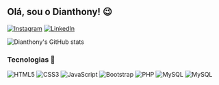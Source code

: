 ## Olá, sou o Dianthony! 😉

[![Instagram](https://img.shields.io/badge/Instagram-E4405F?style=for-the-badge&logo=instagram&logoColor=white)](https://www.instagram.com/dianthony_01/) [![LinkedIn](https://img.shields.io/badge/LinkedIn-0077B5?style=for-the-badge&logo=linkedin&logoColor=white)](https://www.linkedin.com/in/dianthony/) 

![Dianthony's GitHub stats](https://github-readme-stats.vercel.app/api?username=dianthony&show_icons=true&theme=cobalt)

### Tecnologias 🚀

<div style="display: inline-block">
    <img alt='HTML5' src="https://img.shields.io/badge/HTML-E34F26?style=for-the-badge&logo=html5&logoColor=white">
    <img alt='CSS3' src="https://img.shields.io/badge/CSS-1572B6?&style=for-the-badge&logo=css3&logoColor=white">
    <img alt='JavaScript' src="https://img.shields.io/badge/JavaScript-F7DF1E?style=for-the-badge&logo=javascript&logoColor=black">
    <img alt='Bootstrap' src="https://img.shields.io/badge/Bootstrap-563D7C?style=for-the-badge&logo=bootstrap&logoColor=white">
    <img alt='PHP' src="https://img.shields.io/badge/PHP-777BB4?style=for-the-badge&logo=php&logoColor=white">
    <img alt='MySQL' src="https://img.shields.io/badge/MySQL-00000F?style=for-the-badge&logo=mysql&logoColor=white">
    <img alt='MySQL' src="https://img.shields.io/badge/React_Native-20232A?style=for-the-badge&logo=react&logoColor=61DAFB">
</div>

